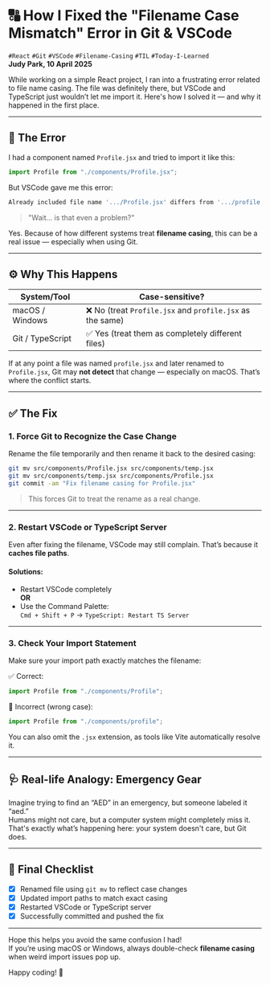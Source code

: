 # 🔠 How I Fixed the "Filename Case Mismatch" Error in Git & VSCode

`#React` `#Git` `#VSCode` `#Filename-Casing` `#TIL` `#Today-I-Learned`  
**Judy Park, 10 April 2025**

While working on a simple React project, I ran into a frustrating error related to file name casing. The file was definitely there, but VSCode and TypeScript just wouldn’t let me import it. Here's how I solved it — and why it happened in the first place.

---

## 🧠 The Error

I had a component named `Profile.jsx` and tried to import it like this:

```jsx
import Profile from "./components/Profile.jsx";
```

But VSCode gave me this error:

```bash
Already included file name '.../Profile.jsx' differs from '.../profile.jsx' only in casing.
```

> "Wait... is that even a problem?"

Yes. Because of how different systems treat **filename casing**, this can be a real issue — especially when using Git.

---

## ⚙️ Why This Happens

| System/Tool      | Case-sensitive?                                           |
| ---------------- | --------------------------------------------------------- |
| macOS / Windows  | ❌ No (treat `Profile.jsx` and `profile.jsx` as the same) |
| Git / TypeScript | ✅ Yes (treat them as completely different files)         |

If at any point a file was named `profile.jsx` and later renamed to `Profile.jsx`, Git may **not detect** that change — especially on macOS. That’s where the conflict starts.

---

## ✅ The Fix

### 1. Force Git to Recognize the Case Change

Rename the file temporarily and then rename it back to the desired casing:

```bash
git mv src/components/Profile.jsx src/components/temp.jsx
git mv src/components/temp.jsx src/components/Profile.jsx
git commit -am "Fix filename casing for Profile.jsx"
```

> This forces Git to treat the rename as a real change.

---

### 2. Restart VSCode or TypeScript Server

Even after fixing the filename, VSCode may still complain. That’s because it **caches file paths**.

#### Solutions:

- Restart VSCode completely  
  **OR**
- Use the Command Palette:  
  `Cmd + Shift + P` → `TypeScript: Restart TS Server`

---

### 3. Check Your Import Statement

Make sure your import path exactly matches the filename:

✅ Correct:

```js
import Profile from "./components/Profile";
```

🚫 Incorrect (wrong case):

```js
import Profile from "./components/profile";
```

You can also omit the `.jsx` extension, as tools like Vite automatically resolve it.

---

## 🩺 Real-life Analogy: Emergency Gear

Imagine trying to find an “AED” in an emergency, but someone labeled it “aed.”  
Humans might not care, but a computer system might completely miss it.  
That's exactly what’s happening here: your system doesn't care, but Git does.

---

## 🧾 Final Checklist

- [x] Renamed file using `git mv` to reflect case changes
- [x] Updated import paths to match exact casing
- [x] Restarted VSCode or TypeScript server
- [x] Successfully committed and pushed the fix

---

Hope this helps you avoid the same confusion I had!  
If you’re using macOS or Windows, always double-check **filename casing** when weird import issues pop up.

Happy coding! 🚀